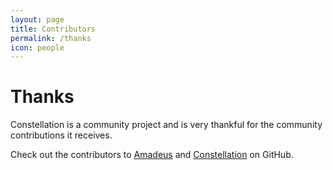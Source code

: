```yaml
---
layout: page
title: Contributors
permalink: /thanks
icon: people
---
```


<h1>Thanks</h1>

Constellation is a community project and is very thankful for the community contributions it receives.

Check out the contributors to [Amadeus](https://github.com/constellation-rs/amadeus/graphs/contributors) and [Constellation](https://github.com/constellation-rs/constellation/graphs/contributors) on GitHub.

<p id="contributors-count"></p>

<table id="contributors"></table>

<style>
.addition {
  color: #28a745;
}
.deletion {
  color: #cb2431;
}
</style>
<script>
'use strict';
(function() {
  // https://developer.github.com/v3/repos/statistics/

  let count = document.getElementById('contributors-count');
  let table = document.getElementById('contributors');

  function request(url, callback) {
    var req = new XMLHttpRequest();
    req.open('GET', url);
    req.addEventListener('readystatechange', function() {
      if (req.readyState === 4) {
        if (req.status === 200) {
          callback(req.responseText, null);
        } else if (req.status === 202 || (500 <= req.status && req.status <= 599)) {
          setTimeout(function() {
            request(url, callback);
          }, 2000);
        } else {
          callback(null, req);
        }
      }
    });
    req.send();
  }

  function requestJSON(url, callback) {
    request(url, function(response, err) {
      callback(JSON.parse(response), err);
    });
  }

  let repos = ['constellation-rs/amadeus', 'constellation-rs/constellation', 'alecmocatta/palaver', 'alecmocatta/serde_closure', 'alecmocatta/relative', 'alecmocatta/cargo-print', 'alecmocatta/cap', 'alecmocatta/serde_traitobject', 'alecmocatta/build_id', 'alecmocatta/metatype', 'alecmocatta/replace_with', 'alecmocatta/streaming_algorithms', 'alecmocatta/reqwest_resume', 'alecmocatta/notifier', 'alecmocatta/tcp_typed', 'alecmocatta/socketstat', 'alecmocatta/serde_pipe', 'alecmocatta/sum', 'alecmocatta/azure-pipeline-templates'];

  var awaiting = 0;
  var results = [];

  let success = function(committers, err) {
    if (committers) {
      results.push(committers);
    }
    if (err) {
      console.log(err);
    }
    awaiting -= 1;
    if (awaiting === 0) {
      done(results);
    }
  };
  for (var i = 0; i < repos.length; i++) {
    let repo = repos[i];
    let url = 'https://api.github.com/repos/' + repo + '/stats/contributors';
    awaiting += 1;
    requestJSON(url, success);
  }

  function done(committerss) {
    let map = {};
    for (var x = 0; x < committerss.length; x++) {
      let committers = committerss[x];
      for (var i = 0; i < committers.length; i++) {
        let committer = committers[i];
        if (committer['author']['login'] == 'dependabot-bot') {
          continue;
        }
        var record;
        if (!(committer['author']['login'] in map)) {
          record = [0, 0, 0];
          map[committer['author']['login']] = record;
        } else {
          record = map[committer['author']['login']];
        }
        record[0] += committer['total'];
        let weeks = committer['weeks'];
        var additions = 0;
        var deletions = 0;
        for (var j = 0; j < weeks.length; j++) {
          let week = weeks[j];
          additions += week['a'];
          deletions += week['d'];
        }
        record[1] += additions;
        record[2] += deletions;
      }
    }
    let vec = [];
    for (var name in map) {
      let stats = map[name];
      vec.push([name, stats[0], stats[1], stats[2]]);
    }
    vec.sort(function(a, b) {
      var cmp = b[1] - a[1];
      if (cmp == 0) {
        cmp = (b[2] + b[3]) - (a[2] + a[3]);
      }
      if (cmp == 0) {
        cmp = Math.max(b[2], b[3]) - Math.max(a[2], a[3]);
      }
      if (cmp == 0) {
        cmp = b[2] - a[2];
      }
      return cmp;
    });

    count.appendChild(document.createTextNode('We have had ' + vec.length + ' individuals contribute to Constellation and its supporting crates so far. Thank you so much!'));

    for (var i = 0; i < vec.length; i++) {
      let contributor = vec[i];
      var tr = document.createElement('tr');
      var td = document.createElement('td');
      let link = document.createElement('a');
      link.href = 'https://github.com/' + contributor[0];
      link.appendChild(document.createTextNode(contributor[0]));
      td.appendChild(link);
      tr.appendChild(td);
      var td = document.createElement('td');
      td.appendChild(document.createTextNode(contributor[1].toLocaleString() + ' commits '));
      let addition = document.createElement('span');
      addition.className = 'addition';
      addition.appendChild(document.createTextNode(contributor[2].toLocaleString() + ' ++'));
      td.appendChild(addition);
      td.appendChild(document.createTextNode(' '));
      let deletion = document.createElement('span');
      deletion.className = 'deletion';
      deletion.appendChild(document.createTextNode(contributor[3].toLocaleString() + ' --'));
      td.appendChild(deletion);
      tr.appendChild(td);
      table.appendChild(tr);
    }
  }
})()
</script>
